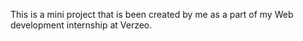 This is a mini project that is been created by me as
 a part of my Web development internship at Verzeo.
